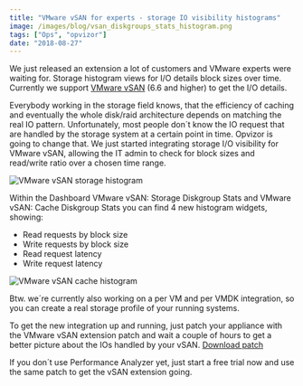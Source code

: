 ```yaml
---
title: "VMware vSAN for experts - storage IO visibility histograms"
image: /images/blog/vsan_diskgroups_stats_histogram.png
tags: ["Ops", "opvizor"]
date: "2018-08-27"
---
```


We just released an extension a lot of customers and VMware experts were waiting for. Storage histogram views for I/O details block sizes over time. Currently we support [VMware vSAN](https://www.vmware.com/products/vsan.html) (6.6 and higher) to get the I/O details.

Everybody working in the storage field knows, that the efficiency of caching and eventually the whole disk/raid architecture depends on matching the real IO pattern. Unfortunately, most people don´t know the IO request that are handled by the storage system at a certain point in time. Opvizor is going to change that. We just started integrating storage I/O visibility for VMware vSAN, allowing the IT admin to check for block sizes and read/write ratio over a chosen time range.

![VMware vSAN storage histogram](/images/blog/vsan_diskgroups_stats_histogram.png)

Within the Dashboard VMware vSAN: Storage Diskgroup Stats and VMware vSAN: Cache Diskgroup Stats you can find 4 new histogram widgets, showing:

- Read requests by block size
- Write requests by block size
- Read request latency
- Write request latency

![VMware vSAN cache histogram](/images/blog/vsan_diskgroups_histogram.png)

Btw. we´re currently also working on a per VM and per VMDK integration, so you can create a real storage profile of your running systems.

To get the new integration up and running, just patch your appliance with the VMware vSAN extension patch and wait a couple of hours to get a better picture about the IOs handled by your vSAN. [Download patch](https://storage.googleapis.com/opvizor/pa_patch/patch_492_vsan.bin)

If you don´t use Performance Analyzer yet, just start a free trial now and use the same patch to get the vSAN extension going.

